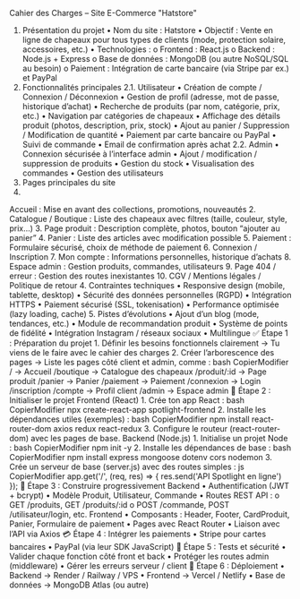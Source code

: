 Cahier des Charges – Site E-Commerce "Hatstore"
1. Présentation du projet
•
Nom du site : Hatstore
•
Objectif : Vente en ligne de chapeaux pour tous types de clients (mode, protection solaire, accessoires, etc.)
•
Technologies :
o
Frontend : React.js
o
Backend : Node.js + Express
o
Base de données : MongoDB (ou autre NoSQL/SQL au besoin)
o
Paiement : Intégration de carte bancaire (via Stripe par ex.) et PayPal
2. Fonctionnalités principales
2.1. Utilisateur
•
Création de compte / Connexion / Déconnexion
•
Gestion de profil (adresse, mot de passe, historique d’achat)
•
Recherche de produits (par nom, catégorie, prix, etc.)
•
Navigation par catégories de chapeaux
•
Affichage des détails produit (photos, description, prix, stock)
•
Ajout au panier / Suppression / Modification de quantité
•
Paiement par carte bancaire ou PayPal
•
Suivi de commande
•
Email de confirmation après achat
2.2. Admin
•
Connexion sécurisée à l’interface admin
•
Ajout / modification / suppression de produits
•
Gestion du stock
•
Visualisation des commandes
•
Gestion des utilisateurs
3. Pages principales du site
1.
Accueil : Mise en avant des collections, promotions, nouveautés
2.
Catalogue / Boutique : Liste des chapeaux avec filtres (taille, couleur, style, prix…)
3.
Page produit : Description complète, photos, bouton “ajouter au panier”
4.
Panier : Liste des articles avec modification possible
5.
Paiement : Formulaire sécurisé, choix de méthode de paiement
6.
Connexion / Inscription
7.
Mon compte : Informations personnelles, historique d’achats
8.
Espace admin : Gestion produits, commandes, utilisateurs
9.
Page 404 / erreur : Gestion des routes inexistantes
10.
CGV / Mentions légales / Politique de retour
4. Contraintes techniques
•
Responsive design (mobile, tablette, desktop)
•
Sécurité des données personnelles (RGPD)
•
Intégration HTTPS
•
Paiement sécurisé (SSL, tokenisation)
•
Performance optimisée (lazy loading, cache)
5. Pistes d’évolutions
•
Ajout d’un blog (mode, tendances, etc.)
•
Module de recommandation produit
•
Système de points de fidélité
•
Intégration Instagram / réseaux sociaux
•
Multilingue
✅ Étape 1 : Préparation du projet
1.
Définir les besoins fonctionnels clairement → Tu viens de le faire avec le cahier des charges
2.
Créer l’arborescence des pages → Liste les pages côté client et admin, comme :
bash
CopierModifier
/ → Accueil /boutique → Catalogue des chapeaux /produit/:id → Page produit /panier → Panier /paiement → Paiement /connexion → Login /inscription /compte → Profil client /admin → Espace admin
🚧 Étape 2 : Initialiser le projet
Frontend (React)
1.
Crée ton app React :
bash
CopierModifier
npx create-react-app spotlight-frontend
2.
Installe les dépendances utiles (exemples) :
bash
CopierModifier
npm install react-router-dom axios redux react-redux
3.
Configure le routeur (react-router-dom) avec les pages de base.
Backend (Node.js)
1.
Initialise un projet Node :
bash
CopierModifier
npm init -y
2.
Installe les dépendances de base :
bash
CopierModifier
npm install express mongoose dotenv cors nodemon
3.
Crée un serveur de base (server.js) avec des routes simples :
js
CopierModifier
app.get('/', (req, res) => { res.send('API Spotlight en ligne') });
🧱 Étape 3 : Construire progressivement
Backend
•
Authentification (JWT + bcrypt)
•
Modèle Produit, Utilisateur, Commande
•
Routes REST API :
o
GET /produits, GET /produits/:id
o
POST /commande, POST /utilisateur/login, etc.
Frontend
•
Composants : Header, Footer, CardProduit, Panier, Formulaire de paiement
•
Pages avec React Router
•
Liaison avec l’API via Axios
💳 Étape 4 : Intégrer les paiements
•
Stripe pour cartes bancaires
•
PayPal (via leur SDK JavaScript)
🧪 Étape 5 : Tests et sécurité
•
Valider chaque fonction côté front et back
•
Protéger les routes admin (middleware)
•
Gérer les erreurs serveur / client
🚀 Étape 6 : Déploiement
•
Backend → Render / Railway / VPS
•
Frontend → Vercel / Netlify
•
Base de données → MongoDB Atlas (ou autre)